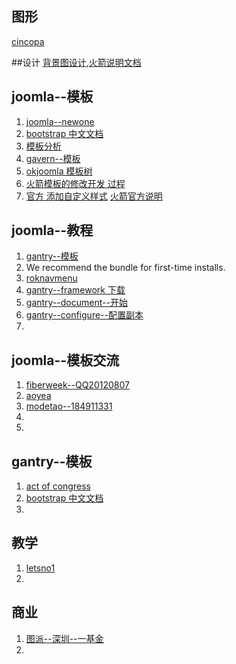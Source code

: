 ## 图形
[cincopa](http://help.cincopa.com/forums/20785369-Joomla-Guides)

##设计
[背景图设计](http://www.joomla-css.nl/en/joomla-css3-styles/responsive-background-image),[火箭说明文档](http://www.rockettheme.com/docs/joomla)

## joomla--模板
1. [joomla--newone](http://www.newone.org/)
2. [bootstrap 中文文档](http://wrongwaycn.github.com/bootstrap/docs/index.html)
3. [模板分析](http://www.templaza.com/197-nicanian.html)
4. [gavern--模板](http://joomla30.gavick.com/)
5. [okjoomla 模板树](http://www.okjoomla.com/joomshaper/74w5ob96y.shtml)
6. [火箭模板的修改开发 过程](https://github.com/enav/mysnippets/tree/master/gantry-template-customization)
7. [官方 添加自定义样式](http://www.gantry-framework.org/documentation/joomla/tutorials/custom_stylesheet.md)
[火箭官方说明](http://www.gantry-framework.org/documentation/joomla/advanced/less_css.md)

## joomla--教程
1. [gantry--模板](http://demo.gantry-framework.org/)
2. We recommend the bundle for first-time installs.
3. [roknavmenu](http://www.rockettheme.com/extensions-joomla/roknavmenu)
4. [gantry--framework 下载](http://www.gantry-framework.org/download)
5. [gantry--document--开始](http://www.gantry-framework.org/documentation/joomla)
6. [gantry--configure--配置副本](http://www.gantry-framework.org/documentation/joomla/configure)
7. 

## joomla--模板交流
1. [fiberweek--QQ20120807](http://www.fiberweek.com/)
2. [aoyea](http://www.aoyea.com/)
3. [modetao--184911331](http://modetao.com/)
4. 
5. 

## gantry--模板
1. [act of congress](http://www.actofcongressmusic.com/)
2. [bootstrap 中文文档](http://wrongwaycn.github.com/bootstrap/docs/index.html)
3. 

## 教学
1. [letsno1](http://www.letsno1.cn/student/teacher_list.php?page=5&S=1&Order=bydate)
2. 

## 商业
1. [图派--深圳--一基金](http://www.toprand.com/index.htm)
2. 
